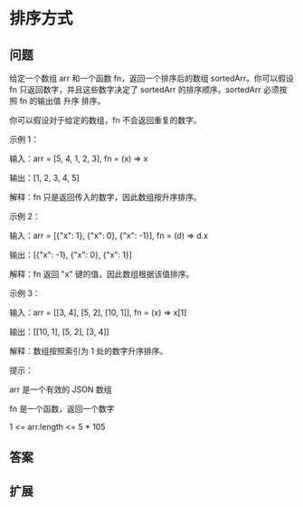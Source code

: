 # 排序方式

## 问题

给定一个数组 arr 和一个函数 fn，返回一个排序后的数组 sortedArr。你可以假设 fn 只返回数字，并且这些数字决定了 sortedArr 的排序顺序。sortedArr 必须按照 fn 的输出值 升序 排序。

你可以假设对于给定的数组，fn 不会返回重复的数字。

示例 1：

输入：arr = [5, 4, 1, 2, 3], fn = (x) => x

输出：[1, 2, 3, 4, 5]

解释：fn 只是返回传入的数字，因此数组按升序排序。

示例 2：

输入：arr = [{"x": 1}, {"x": 0}, {"x": -1}], fn = (d) => d.x

输出：[{"x": -1}, {"x": 0}, {"x": 1}]

解释：fn 返回 "x" 键的值，因此数组根据该值排序。

示例 3：

输入：arr = [[3, 4], [5, 2], [10, 1]], fn = (x) => x[1]

输出：[[10, 1], [5, 2], [3, 4]]

解释：数组按照索引为 1 处的数字升序排序。

提示：

arr 是一个有效的 JSON 数组

fn 是一个函数，返回一个数字

1 <= arr.length <= 5 \* 105

## 答案

## 扩展
